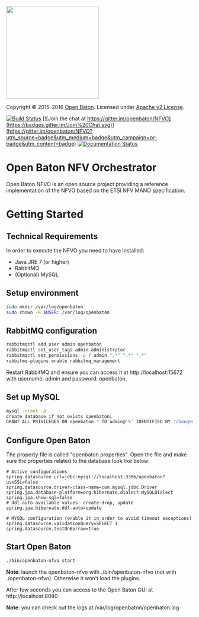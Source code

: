   <img src="https://raw.githubusercontent.com/openbaton/openbaton.github.io/master/images/openBaton.png" width="250"/>

  Copyright © 2015-2016 [Open Baton](http://openbaton.org).
  Licensed under [Apache v2 License](http://www.apache.org/licenses/LICENSE-2.0).
  
[![Build Status](https://travis-ci.org/openbaton/NFVO.svg?branch=master)](https://travis-ci.org/openbaton/NFVO)
[![Join the chat at https://gitter.im/openbaton/NFVO](https://badges.gitter.im/Join%20Chat.svg)](https://gitter.im/openbaton/NFVO?utm_source=badge&utm_medium=badge&utm_campaign=pr-badge&utm_content=badge)
[![Documentation Status](https://readthedocs.org/projects/openbaton-docs/badge/?version=stable)](http://openbaton-docs.readthedocs.io/en/stable/?badge=stable)

# Open Baton NFV Orchestrator

Open Baton NFVO is an open source project providing a reference implementation of the NFVO based on the ETSI NFV MANO specification. 

# Getting Started

## Technical Requirements

In order to execute the NFVO you need to have installed:

* Java JRE 7 (or higher)
* RabbitMQ
* (Optional) MySQL

## Setup environment

```bash
sudo mkdir /var/log/openbaton
sudo chown -R $USER: /var/log/openbaton
```

## RabbitMQ configuration

```bash
rabbitmqctl add_user admin openbaton
rabbitmqctl set_user_tags admin administrator
rabbitmqctl set_permissions -p / admin ".*" ".*" ".*"
rabbitmq-plugins enable rabbitmq_management
```
Restart RabbitMQ and ensure you can access it at http://localhost:15672 with username: admin and password: openbaton.

## Set up MySQL

```bash
mysql -uroot -p
create database if not exists openbaton;
GRANT ALL PRIVILEGES ON openbaton.* TO admin@'%' IDENTIFIED BY 'changeme';
```

## Configure Open Baton

The property file is called "openbaton.properties". Open the file and make sure the properties related to the database look like below:

```properties
# Active configurations
spring.datasource.url=jdbc:mysql://localhost:3306/openbaton?useSSL=false
spring.datasource.driver-class-name=com.mysql.jdbc.Driver
spring.jpa.database-platform=org.hibernate.dialect.MySQLDialect
spring.jpa.show-sql=false
# ddl-auto available values: create-drop, update
spring.jpa.hibernate.ddl-auto=update

# MYSQL configuration (enable it in order to avoid timeout exceptions)
spring.datasource.validationQuery=SELECT 1
spring.datasource.testOnBorrow=true
```

## Start Open Baton

```bash
./bin/openbaton-nfvo start
```
**Note**: launch the openbaton-nfvo with ./bin/openbaton-nfvo (not with ./openbaton-nfvo). Otherwise it won't load the plugins.

After few seconds you can access to the Open Baton GUI at http://localhost:8080

**Note**: you can check out the logs at /var/log/openbaton/openbaton.log
